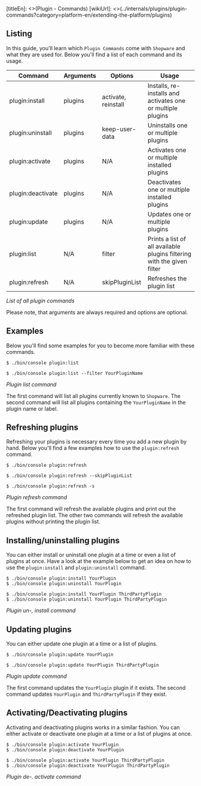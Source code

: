 [titleEn]: <>(Plugin - Commands)
[wikiUrl]: <>(../internals/plugins/plugin-commands?category=platform-en/extending-the-platform/plugins)

## Listing
In this guide, you'll learn which `Plugin Commands` come with `Shopware` and what they are used for.
Below you'll find a list of each command and its usage.

| Command           | Arguments | Options             | Usage                                                                  |
|-------------------|-----------|---------------------|------------------------------------------------------------------------|
| plugin:install    | plugins   | activate, reinstall | Installs, re-installs and activates one or multiple plugins            |
| plugin:uninstall  | plugins   | keep-user-data      | Uninstalls one or multiple plugins                                     |
| plugin:activate   | plugins   | N/A                 | Activates one or multiple installed plugins                            |
| plugin:deactivate | plugins   | N/A                 | Deactivates one or multiple installed plugins                          |
| plugin:update     | plugins   | N/A                 | Updates one or multiple plugins                                        |
| plugin:list       | N/A       | filter              | Prints a list of all available plugins filtering with the given filter |
| plugin:refresh    | N/A       | skipPluginList      | Refreshes the plugin list                                              |

*List of all plugin commands*

Please note, that arguments are always required and options are optional.

## Examples

Below you'll find some examples for you to become more familiar with these commands.

```
$ ./bin/console plugin:list

$ ./bin/console plugin:list --filter YourPluginName
```
*Plugin list command*

The first command will list all plugins currently known to `Shopware`.
The second command will list all plugins containing the `YourPluginName` in the plugin name or label.

## Refreshing plugins

Refreshing your plugins is necessary every time you add a new plugin by hand.
Below you'll find a few examples how to use the `plugin:refresh` command.

```
$ ./bin/console plugin:refresh

$ ./bin/console plugin:refresh --skipPluginList

$ ./bin/console plugin:refresh -s
```
*Plugin refresh command*

The first command will refresh the available plugins and print out the refreshed plugin list.
The other two commands will refresh the available plugins without printing the plugin list.

## Installing/uninstalling plugins

You can either install or uninstall one plugin at a time or even a list of plugins at once.
Have a look at the example below to get an idea on how to use the `plugin:install` and `plugin:uninstall` command.

```
$ ./bin/console plugin:install YourPlugin
$ ./bin/console plugin:uninstall YourPlugin

$ ./bin/console plugin:install YourPlugin ThirdPartyPlugin
$ ./bin/console plugin:uninstall YourPlugin ThirdPartyPlugin
```
*Plugin un-, install command*

## Updating plugins

You can either update one plugin at a time or a list of plugins.

```
$ ./bin/console plugin:update YourPlugin

$ ./bin/console plugin:update YourPlugin ThirdPartyPlugin
```
*Plugin update command*

The first command updates the `YourPlugin` plugin if it exists.
The second command updates `YourPlugin` and `ThirdPartyPlugin` if they exist.

## Activating/Deactivating plugins

Activating and deactivating plugins works in a similar fashion.
You can either activate or deactivate one plugin at a time or a list of plugins at once.

```
$ ./bin/console plugin:activate YourPlugin
$ ./bin/console plugin:deactivate YourPlugin

$ ./bin/console plugin:activate YourPlugin ThirdPartyPlugin
$ ./bin/console plugin:deactivate YourPlugin ThirdPartyPlugin
```
*Plugin de-. activate command*
